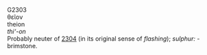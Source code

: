 <body>
  <p>G2303<br>  θεῖον  <br> theion  <br><i>thi‘-on </i><br>Probably neuter of <a href="g2304.htm">2304</a> (in its original sense of <i>flashing</i>); <i>sulphur:</i> - brimstone.<br></p>
 </body>